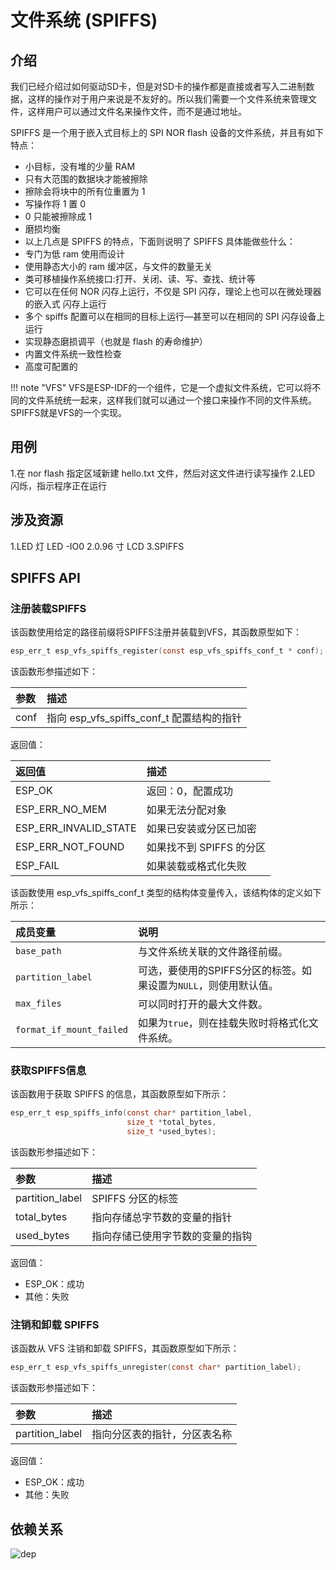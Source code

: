 # 文件系统 (SPIFFS)

## 介绍

我们已经介绍过如何驱动SD卡，但是对SD卡的操作都是直接或者写入二进制数据，这样的操作对于用户来说是不友好的。所以我们需要一个文件系统来管理文件，这样用户可以通过文件名来操作文件，而不是通过地址。

SPIFFS 是一个用于嵌入式目标上的 SPI NOR flash 设备的文件系统，并且有如下特点：

- 小目标，没有堆的少量 RAM
- 只有大范围的数据块才能被擦除
- 擦除会将块中的所有位重置为 1
- 写操作将 1 置 0
- 0 只能被擦除成 1
- 磨损均衡
- 以上几点是 SPIFFS 的特点，下面则说明了 SPIFFS 具体能做些什么：
- 专门为低 ram 使用而设计
- 使用静态大小的 ram 缓冲区，与文件的数量无关
- 类可移植操作系统接口:打开、关闭、读、写、查找、统计等
- 它可以在任何 NOR 闪存上运行，不仅是 SPI 闪存，理论上也可以在微处理器的嵌入式
闪存上运行
- 多个 spiffs 配置可以在相同的目标上运行—甚至可以在相同的 SPI 闪存设备上运行
- 实现静态磨损调平（也就是 flash 的寿命维护）
- 内置文件系统一致性检查
- 高度可配置的

!!! note "VFS"
    VFS是ESP-IDF的一个组件，它是一个虚拟文件系统，它可以将不同的文件系统统一起来，这样我们就可以通过一个接口来操作不同的文件系统。SPIFFS就是VFS的一个实现。

## 用例

1.在 nor flash 指定区域新建 hello.txt 文件，然后对这文件进行读写操作
2.LED 闪烁，指示程序正在运行

## 涉及资源

1.LED 灯
LED -IO0
2.0.96 寸 LCD
3.SPIFFS

## SPIFFS API

### 注册装载SPIFFS

该函数使用给定的路径前缀将SPIFFS注册并装载到VFS，其函数原型如下：

```c
esp_err_t esp_vfs_spiffs_register(const esp_vfs_spiffs_conf_t * conf);
```

该函数形参描述如下：

| 参数 | 描述 |
| :--- | :--- |
| conf | 指向 esp_vfs_spiffs_conf_t 配置结构的指针 |

返回值：

| 返回值 | 描述 |
| :--- | :--- |
| ESP_OK | 返回：0，配置成功 |
| ESP_ERR_NO_MEM | 如果无法分配对象 |
| ESP_ERR_INVALID_STATE | 如果已安装或分区已加密 |
| ESP_ERR_NOT_FOUND | 如果找不到 SPIFFS 的分区 |
| ESP_FAIL | 如果装载或格式化失败 |

该函数使用 esp_vfs_spiffs_conf_t 类型的结构体变量传入，该结构体的定义如下所示：

| 成员变量                | 说明                                                                 |
| :--------------------- | :------------------------------------------------------------------ |
| `base_path`            | 与文件系统关联的文件路径前缀。                                       |
| `partition_label`      | 可选，要使用的SPIFFS分区的标签。如果设置为`NULL`，则使用默认值。      |
| `max_files`            | 可以同时打开的最大文件数。                                           |
| `format_if_mount_failed` | 如果为`true`，则在挂载失败时将格式化文件系统。                     |

### 获取SPIFFS信息

该函数用于获取 SPIFFS 的信息，其函数原型如下所示：

```c
esp_err_t esp_spiffs_info(const char* partition_label,
                          size_t *total_bytes,
                          size_t *used_bytes);
```

该函数形参描述如下：

| 参数 | 描述 |
| :--- | :--- |
| partition_label | SPIFFS 分区的标签 |
| total_bytes | 指向存储总字节数的变量的指针 |
| used_bytes | 指向存储已使用字节数的变量的指钩 |

返回值：

- ESP_OK：成功
- 其他：失败

### 注销和卸载 SPIFFS

该函数从 VFS 注销和卸载 SPIFFS，其函数原型如下所示：

```c
esp_err_t esp_vfs_spiffs_unregister(const char* partition_label);
```

该函数形参描述如下：

| 参数 | 描述 |
| :--- | :--- |
| partition_label | 指向分区表的指针，分区表名称 |

返回值：

- ESP_OK：成功
- 其他：失败


## 依赖关系

![dep](dep-07-spi-sd.png)